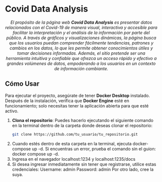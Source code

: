 
# Covid Data Analysis

<p align="center">
  <em>
    El propósito de la página web <strong>Covid Data Analysis</strong> es presentar datos relacionados con el Covid-19 de manera visual, interactiva y accesible para facilitar la interpretación y el análisis de la información por parte del público.
    A través de gráficos y visualizaciones dinámicas, la página busca que los usuarios puedan comprender fácilmente tendencias, patrones y cambios en los datos, lo que les permite obtener conocimientos útiles y tomar decisiones informadas.
    Además, el sitio pretende ser una herramienta intuitiva y confiable que ofrezca un acceso rápido y efectivo a grandes volúmenes de datos, empoderando a los usuarios en un contexto de información cambiante.
  </em>
</p>

## Cómo Usar

Para ejecutar el proyecto, asegúrate de tener **Docker Desktop** instalado. Después de la instalación, verifica que **Docker Engine** esté en funcionamiento; solo necesitas tener la aplicación abierta para que esté activo.

1. **Clona el repositorio**: Puedes hacerlo ejecutando el siguiente comando en la terminal dentro de la carpeta donde deseas clonar el repositorio:
   ```bash
   git clone https://github.com/tu_usuario/tu_repositorio.git
2. Cuando estés dentro de esta carpeta en la terminal, ejecuta docker-compose up -d. Si encuentras un error, prueba el comando sin el guion: docker compose up -d. 
3. Ingresa en el navegador localhost:1234 y localhost:1235/docs
4. Si desea ingresar inmediatamente sin tener que registrarse, utilice estas credenciales:
   Username: admin
   Password: admin
   Por otro lado, cree la suya.
